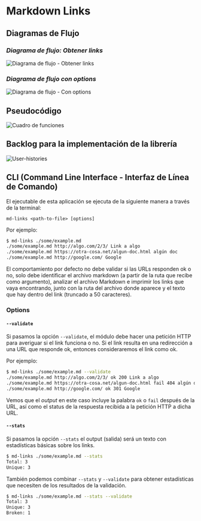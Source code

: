 # Markdown Links

## Diagramas de Flujo

### _Diagrama de flujo: Obtener links_

![Diagrama de flujo - Obtener links](https://i.ibb.co/PCbNsnb/Scan4.jpg)

### _Diagrama de flujo con options_

![Diagrama de flujo - Con options](https://user-images.githubusercontent.com/45099076/53440529-b723c180-39d2-11e9-8d69-450aa7571ad9.png)



## Pseudocódigo

![Cuadro de funciones](https://user-images.githubusercontent.com/45099076/53534797-54175500-3ace-11e9-883e-915e2c540386.png)



## Backlog para la implementación de la librería

![User-histories](https://user-images.githubusercontent.com/45099076/54205164-c6f7d700-44a3-11e9-9a2b-c1a311a50062.png)



## CLI (Command Line Interface - Interfaz de Línea de Comando)

El ejecutable de esta aplicación se ejecuta de la siguiente
manera a través de la terminal:

`md-links <path-to-file> [options]`

Por ejemplo:

```sh
$ md-links ./some/example.md
./some/example.md http://algo.com/2/3/ Link a algo
./some/example.md https://otra-cosa.net/algun-doc.html algún doc
./some/example.md http://google.com/ Google
```

El comportamiento por defecto no debe validar si las URLs responden ok o no,
solo debe identificar el archivo markdown (a partir de la ruta que recibe como
argumento), analizar el archivo Markdown e imprimir los links que vaya
encontrando, junto con la ruta del archivo donde aparece y el texto
que hay dentro del link (truncado a 50 caracteres).

### Options

#### `--validate`

Si pasamos la opción `--validate`, el módulo debe hacer una petición HTTP para
averiguar si el link funciona o no. Si el link resulta en una redirección a una
URL que responde ok, entonces consideraremos el link como ok.

Por ejemplo:

```sh
$ md-links ./some/example.md --validate
./some/example.md http://algo.com/2/3/ ok 200 Link a algo
./some/example.md https://otra-cosa.net/algun-doc.html fail 404 algún doc
./some/example.md http://google.com/ ok 301 Google
```

Vemos que el _output_ en este caso incluye la palabra `ok` o `fail` después de
la URL, así como el status de la respuesta recibida a la petición HTTP a dicha
URL.

#### `--stats`

Si pasamos la opción `--stats` el output (salida) será un texto con estadísticas
básicas sobre los links.

```sh
$ md-links ./some/example.md --stats
Total: 3
Unique: 3
```

También podemos combinar `--stats` y `--validate` para obtener estadísticas que
necesiten de los resultados de la validación.

```sh
$ md-links ./some/example.md --stats --validate
Total: 3
Unique: 3
Broken: 1
```
